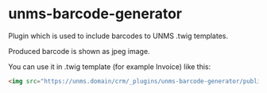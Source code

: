 # unms-barcode-generator
Plugin which is used to include barcodes to UNMS .twig templates.

Produced barcode is shown as jpeg image.

You can use it in .twig template (for example Invoice) like this:

```html
<img src="https://unms.domain/crm/_plugins/unms-barcode-generator/public.php?barcode=my_barcode_123" />
```
